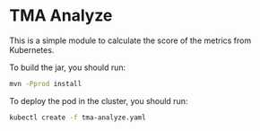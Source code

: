 # TMA Analyze

This is a simple module to calculate the score of the metrics from Kubernetes.

To build the jar, you should run:

```sh
mvn -Pprod install
```

To deploy the pod in the cluster, you should run:

```sh
kubectl create -f tma-analyze.yaml
```
